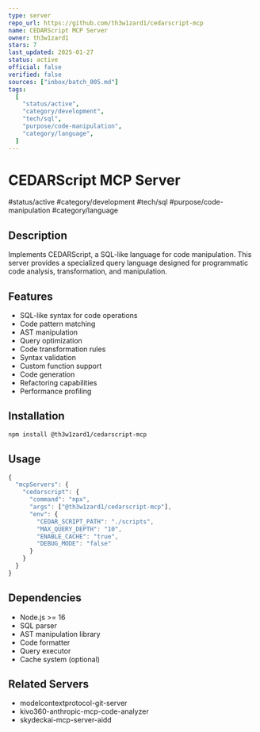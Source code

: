 ```yaml
---
type: server
repo_url: https://github.com/th3w1zard1/cedarscript-mcp
name: CEDARScript MCP Server
owner: th3w1zard1
stars: 7
last_updated: 2025-01-27
status: active
official: false
verified: false
sources: ["inbox/batch_005.md"]
tags:
  [
    "status/active",
    "category/development",
    "tech/sql",
    "purpose/code-manipulation",
    "category/language",
  ]
---
```


# CEDARScript MCP Server

#status/active #category/development #tech/sql #purpose/code-manipulation #category/language

## Description

Implements CEDARScript, a SQL-like language for code manipulation. This server provides a specialized query language designed for programmatic code analysis, transformation, and manipulation.

## Features

- SQL-like syntax for code operations
- Code pattern matching
- AST manipulation
- Query optimization
- Code transformation rules
- Syntax validation
- Custom function support
- Code generation
- Refactoring capabilities
- Performance profiling

## Installation

```bash
npm install @th3w1zard1/cedarscript-mcp
```

## Usage

```javascript
{
  "mcpServers": {
    "cedarscript": {
      "command": "npx",
      "args": ["@th3w1zard1/cedarscript-mcp"],
      "env": {
        "CEDAR_SCRIPT_PATH": "./scripts",
        "MAX_QUERY_DEPTH": "10",
        "ENABLE_CACHE": "true",
        "DEBUG_MODE": "false"
      }
    }
  }
}
```

## Dependencies

- Node.js >= 16
- SQL parser
- AST manipulation library
- Code formatter
- Query executor
- Cache system (optional)

## Related Servers

- modelcontextprotocol-git-server
- kivo360-anthropic-mcp-code-analyzer
- skydeckai-mcp-server-aidd
